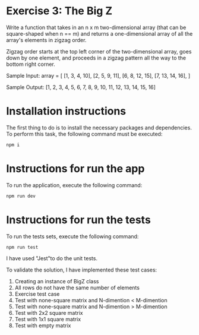 # Exercise 3: The Big Z

Write a function that takes in an n x m two-dimensional array (that can be square-shaped when n == m) and returns a one-dimensional array of all the array's elements in zigzag order.

Zigzag order starts at the top left corner of the two-dimensional array, goes down by one element, and proceeds in a zigzag pattern all the way to the bottom right corner.

Sample Input:
array = [
    [1, 3, 4, 10],
    [2, 5, 9, 11],
    [6, 8, 12, 15],
    [7, 13, 14, 16],
]

Sample Output:
[1, 2, 3, 4, 5, 6, 7, 8, 9, 10, 11, 12, 13, 14, 15, 16]


# Installation instructions

The first thing to do is to install the necessary packages and dependencies. To perform this task, the following command must be executed:

```bash
npm i
```

# Instructions for run the app
To run the application, execute the following command:

```bash
npm run dev
```

# Instructions for run the tests
To run the tests sets, execute the following command:

```bash
npm run test
```
I have used "Jest"to do the unit tests.

To validate the solution, I have implemented these test cases: 

1. Creating an instance of BigZ class
2. All rows do not have the same number of elements
3. Exercise test case
4. Test with none-square matrix and N-dimention < M-dimention
5. Test with none-square matrix and N-dimention > M-dimention
6. Test with 2x2 square matrix
7. Test with 1x1 square matrix
8. Test with empty matrix

